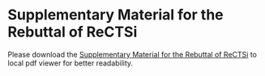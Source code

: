 # Supplementary Material for the Rebuttal of ReCTSi

Please download the [Supplementary Material for the Rebuttal of ReCTSi](supplementary_material.pdf) to local pdf viewer for better readability.
